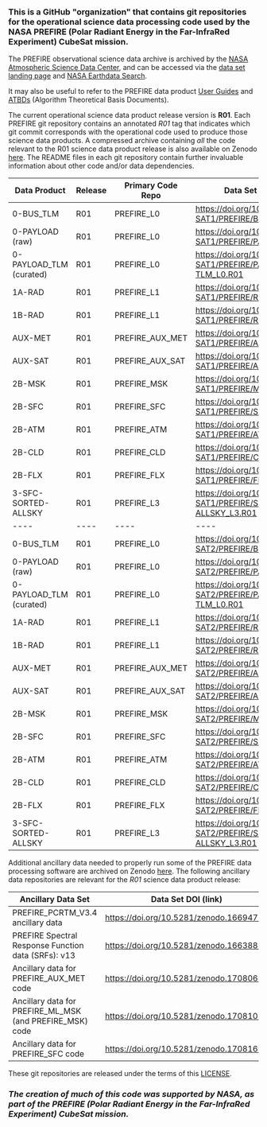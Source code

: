 ### This is a GitHub "organization" that contains git repositories for the operational science data processing code used by the NASA PREFIRE (Polar Radiant Energy in the Far-InfraRed Experiment) CubeSat mission.

The PREFIRE observational science data archive is archived by the [NASA Atmospheric Science Data Center](https://asdc.larc.nasa.gov/), and can be accessed via the [data set landing page](https://asdc.larc.nasa.gov/project/PREFIRE) and [NASA Earthdata Search](https://search.earthdata.nasa.gov/search?fpj=PREFIRE).

It may also be useful to refer to the PREFIRE data product [User Guides](https://prefire.ssec.wisc.edu/Documents/User_Guide/index.html) and [ATBDs](https://prefire.ssec.wisc.edu/Documents/ATBD/index.html) (Algorithm Theoretical Basis Documents).

The current operational science data product release version is **R01**.  Each PREFIRE git repository contains an annotated _R01_ tag that indicates which git commit corresponds with the operational code used to produce those science data products.  A compressed archive containing _all_ the code relevant to the R01 science data product release is also available on Zenodo [here]().  The README files in each git repository contain further invaluable information about other code and/or data dependencies.

| Data Product | Release | Primary Code Repo | Data Set DOI (link) |
| ---- | ---- | ---- | ---- |
| 0-BUS_TLM | R01 | PREFIRE_L0 | https://doi.org/10.5067/PREFIRE-SAT1/PREFIRE/BUS-TLM_L0.R01 |
| 0-PAYLOAD (raw) | R01 | PREFIRE_L0 | https://doi.org/10.5067/PREFIRE-SAT1/PREFIRE/PAYLOAD_L0.R01 |
| 0-PAYLOAD_TLM (curated) | R01 | PREFIRE_L0 | https://doi.org/10.5067/PREFIRE-SAT1/PREFIRE/PAYLOAD-TLM_L0.R01 |
| 1A-RAD | R01 | PREFIRE_L1 | https://doi.org/10.5067/PREFIRE-SAT1/PREFIRE/RAD_L1A.R01 |
| 1B-RAD | R01 | PREFIRE_L1 | https://doi.org/10.5067/PREFIRE-SAT1/PREFIRE/RAD_L1B.R01 |
| AUX-MET | R01 | PREFIRE_AUX_MET | https://doi.org/10.5067/PREFIRE-SAT1/PREFIRE/AUX-MET_L0.R01 |
| AUX-SAT | R01 | PREFIRE_AUX_SAT | https://doi.org/10.5067/PREFIRE-SAT1/PREFIRE/AUX-SAT_L0.R01 |
| 2B-MSK | R01 | PREFIRE_MSK | https://doi.org/10.5067/PREFIRE-SAT1/PREFIRE/MSK_L2B.R01 |
| 2B-SFC | R01 | PREFIRE_SFC | https://doi.org/10.5067/PREFIRE-SAT1/PREFIRE/SFC_L2B.R01 |
| 2B-ATM | R01 | PREFIRE_ATM | https://doi.org/10.5067/PREFIRE-SAT1/PREFIRE/ATM_L2B.R01 |
| 2B-CLD | R01 | PREFIRE_CLD | https://doi.org/10.5067/PREFIRE-SAT1/PREFIRE/CLD_L2B.R01 |
| 2B-FLX | R01 | PREFIRE_FLX | https://doi.org/10.5067/PREFIRE-SAT1/PREFIRE/FLX_L2B.R01 |
| 3-SFC-SORTED-ALLSKY | R01 | PREFIRE_L3 | https://doi.org/10.5067/PREFIRE-SAT1/PREFIRE/SFC-SORTED-ALLSKY_L3.R01 |
| ---- | ---- | ---- | ---- |
| 0-BUS_TLM | R01 | PREFIRE_L0 | https://doi.org/10.5067/PREFIRE-SAT2/PREFIRE/BUS-TLM_L0.R01 |
| 0-PAYLOAD (raw) | R01 | PREFIRE_L0 | https://doi.org/10.5067/PREFIRE-SAT2/PREFIRE/PAYLOAD_L0.R01 |
| 0-PAYLOAD_TLM (curated) | R01 | PREFIRE_L0 | https://doi.org/10.5067/PREFIRE-SAT2/PREFIRE/PAYLOAD-TLM_L0.R01 |
| 1A-RAD | R01 | PREFIRE_L1 | https://doi.org/10.5067/PREFIRE-SAT2/PREFIRE/RAD_L1A.R01 |
| 1B-RAD | R01 | PREFIRE_L1 | https://doi.org/10.5067/PREFIRE-SAT2/PREFIRE/RAD_L1B.R01 |
| AUX-MET | R01 | PREFIRE_AUX_MET | https://doi.org/10.5067/PREFIRE-SAT2/PREFIRE/AUX-MET_L4.R01 |
| AUX-SAT | R01 | PREFIRE_AUX_SAT | https://doi.org/10.5067/PREFIRE-SAT2/PREFIRE/AUX-SAT_L3.R01 |
| 2B-MSK | R01 | PREFIRE_MSK | https://doi.org/10.5067/PREFIRE-SAT2/PREFIRE/MSK_L2B.R01 |
| 2B-SFC | R01 | PREFIRE_SFC | https://doi.org/10.5067/PREFIRE-SAT2/PREFIRE/SFC_L2B.R01 |
| 2B-ATM | R01 | PREFIRE_ATM | https://doi.org/10.5067/PREFIRE-SAT2/PREFIRE/ATM_L2B.R01 |
| 2B-CLD | R01 | PREFIRE_CLD | https://doi.org/10.5067/PREFIRE-SAT2/PREFIRE/CLD_L2B.R01 |
| 2B-FLX | R01 | PREFIRE_FLX | https://doi.org/10.5067/PREFIRE-SAT2/PREFIRE/FLX_L2B.R01 |
| 3-SFC-SORTED-ALLSKY | R01 | PREFIRE_L3 | https://doi.org/10.5067/PREFIRE-SAT2/PREFIRE/SFC-SORTED-ALLSKY_L3.R01 |

Additional ancillary data needed to properly run some of the PREFIRE data processing software are archived on Zenodo [here](https://zenodo.org/communities/prefire/).  The following ancillary data repositories are relevant for the _R01_ science data product release:

| Ancillary Data Set | Data Set DOI (link) |
| ---- | ---- |
| PREFIRE_PCRTM_V3.4 ancillary data | https://doi.org/10.5281/zenodo.16694725 |
| PREFIRE Spectral Response Function data (SRFs): v13 | https://doi.org/10.5281/zenodo.16638853 |
| Ancillary data for PREFIRE_AUX_MET code | https://doi.org/10.5281/zenodo.17080630 |
| Ancillary data for PREFIRE_ML_MSK (and PREFIRE_MSK) code | https://doi.org/10.5281/zenodo.17081025 |
| Ancillary data for PREFIRE_SFC code | https://doi.org/10.5281/zenodo.17081695 |

These git repositories are released under the terms of this [LICENSE](LICENSE).

### _The creation of much of this code was supported by NASA, as part of the PREFIRE (Polar Radiant Energy in the Far-InfraRed Experiment) CubeSat mission._


